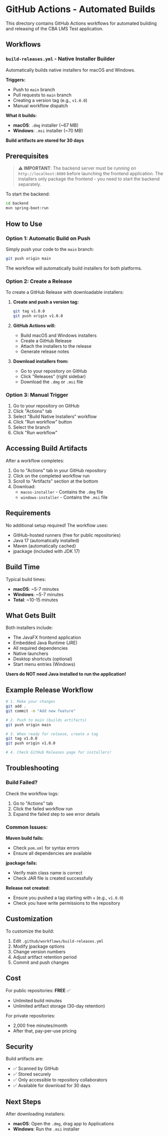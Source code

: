 # GitHub Actions - Automated Builds

This directory contains GitHub Actions workflows for automated building and releasing of the CBA LMS Test application.

## Workflows

### `build-releases.yml` - Native Installer Builder

Automatically builds native installers for macOS and Windows.

**Triggers:**
- Push to `main` branch
- Pull requests to `main` branch
- Creating a version tag (e.g., `v1.0.0`)
- Manual workflow dispatch

**What it builds:**
- **macOS**: `.dmg` installer (~67 MB)
- **Windows**: `.msi` installer (~70 MB)

**Build artifacts are stored for 30 days**

## Prerequisites

> **⚠️ IMPORTANT**: The backend server must be running on `http://localhost:8080` before launching the frontend application. The installers only package the frontend - you need to start the backend separately.

To start the backend:
```bash
cd backend
mvn spring-boot:run
```

## How to Use

### Option 1: Automatic Build on Push

Simply push your code to the `main` branch:
```bash
git push origin main
```

The workflow will automatically build installers for both platforms.

### Option 2: Create a Release

To create a GitHub Release with downloadable installers:

1. **Create and push a version tag:**
   ```bash
   git tag v1.0.0
   git push origin v1.0.0
   ```

2. **GitHub Actions will:**
   - Build macOS and Windows installers
   - Create a GitHub Release
   - Attach the installers to the release
   - Generate release notes

3. **Download installers from:**
   - Go to your repository on GitHub
   - Click "Releases" (right sidebar)
   - Download the `.dmg` or `.msi` file

### Option 3: Manual Trigger

1. Go to your repository on GitHub
2. Click "Actions" tab
3. Select "Build Native Installers" workflow
4. Click "Run workflow" button
5. Select the branch
6. Click "Run workflow"

## Accessing Build Artifacts

After a workflow completes:

1. Go to "Actions" tab in your GitHub repository
2. Click on the completed workflow run
3. Scroll to "Artifacts" section at the bottom
4. Download:
   - `macos-installer` - Contains the `.dmg` file
   - `windows-installer` - Contains the `.msi` file

## Requirements

No additional setup required! The workflow uses:
- GitHub-hosted runners (free for public repositories)
- Java 17 (automatically installed)
- Maven (automatically cached)
- jpackage (included with JDK 17)

## Build Time

Typical build times:
- **macOS**: ~5-7 minutes
- **Windows**: ~5-7 minutes
- **Total**: ~10-15 minutes

## What Gets Built

Both installers include:
- The JavaFX frontend application
- Embedded Java Runtime (JRE)
- All required dependencies
- Native launchers
- Desktop shortcuts (optional)
- Start menu entries (Windows)

**Users do NOT need Java installed to run the application!**

## Example Release Workflow

```bash
# 1. Make your changes
git add .
git commit -m "Add new feature"

# 2. Push to main (builds artifacts)
git push origin main

# 3. When ready for release, create a tag
git tag v1.0.0
git push origin v1.0.0

# 4. Check GitHub Releases page for installers!
```

## Troubleshooting

### Build Failed?

Check the workflow logs:
1. Go to "Actions" tab
2. Click the failed workflow run
3. Expand the failed step to see error details

### Common Issues:

**Maven build fails:**
- Check `pom.xml` for syntax errors
- Ensure all dependencies are available

**jpackage fails:**
- Verify main class name is correct
- Check JAR file is created successfully

**Release not created:**
- Ensure you pushed a tag starting with `v` (e.g., `v1.0.0`)
- Check you have write permissions to the repository

## Customization

To customize the build:

1. Edit `.github/workflows/build-releases.yml`
2. Modify jpackage options
3. Change version numbers
4. Adjust artifact retention period
5. Commit and push changes

## Cost

For public repositories: **FREE** ✅
- Unlimited build minutes
- Unlimited artifact storage (30-day retention)

For private repositories:
- 2,000 free minutes/month
- After that, pay-per-use pricing

## Security

Build artifacts are:
- ✅ Scanned by GitHub
- ✅ Stored securely
- ✅ Only accessible to repository collaborators
- ✅ Available for download for 30 days

## Next Steps

After downloading installers:
- **macOS**: Open the `.dmg`, drag app to Applications
- **Windows**: Run the `.msi` installer

